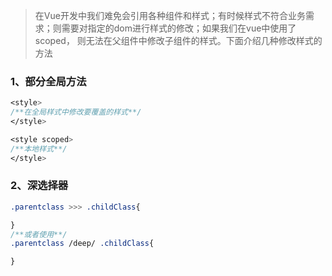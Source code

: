 > 在Vue开发中我们难免会引用各种组件和样式；有时候样式不符合业务需求；则需要对指定的dom进行样式的修改；如果我们在vue中使用了scoped，
则无法在父组件中修改子组件的样式。下面介绍几种修改样式的方法

### 1、部分全局方法
```css
<style>
/**在全局样式中修改要覆盖的样式**/
</style>

<style scoped>
/**本地样式**/
</style>
```


### 2、深选择器
```css
.parentclass >>> .childClass{

}
/**或者使用**/
.parentclass /deep/ .childClass{

}

```
